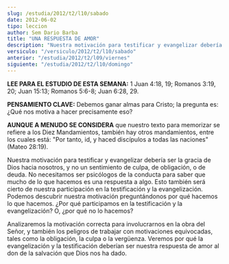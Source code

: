```yaml
---
slug: /estudia/2012/t2/l10/sabado
date: 2012-06-02
tipo: leccion
author: Sem Dario Barba
title: "UNA RESPUESTA DE AMOR"
description: "Nuestra motivación para testificar y evangelizar debería ser la gracia de Dios hacia nosotros, y no un sentimiento de culpa, de obligación, o de deuda. No necesitamos ser psicólogos de la conducta para saber que mucho de lo que hacemos es una respuesta a algo."
versiculo: "/versiculo/2012/t2/l10/sabado"
anterior: "/estudia/2012/t2/l09/viernes"
siguiente: "/estudia/2012/t2/l10/domingo"
---
```


**LEE PARA EL ESTUDIO DE ESTA SEMANA:** 1 Juan 4:18, 19; Romanos 3:19, 20; Juan 15:13; Romanos 5:6-8; Juan 6:28, 29.

**PENSAMIENTO CLAVE:** Debemos ganar almas para Cristo; la pregunta es: ¿Qué nos motiva a hacer precisamente eso?

**AUNQUE A MENUDO SE CONSIDERA** que nuestro texto para memorizar se refiere a los Diez Mandamientos, también hay otros mandamientos, entre los cuales está: "Por tanto, id, y haced discípulos a todas las naciones" (Mateo 28:19).

Nuestra motivación para testificar y evangelizar debería ser la gracia de Dios hacia nosotros, y no un sentimiento de culpa, de obligación, o de deuda. No necesitamos ser psicólogos de la conducta para saber que mucho de lo que hacemos es una respuesta a algo. Esto también será cierto de nuestra participación en la testificación y la evangelización. Podemos descubrir nuestra motivación preguntándonos por qué hacemos lo que hacemos. ¿Por qué participamos en la testificación y la evangelización? O, ¿por qué no lo hacemos?

Analizaremos la motivación correcta para involucrarnos en la obra del Señor, y también los peligros de trabajar con motivaciones equivocadas, tales como la obligación, la culpa o la vergüenza. Veremos por qué la evangelización y la testificación deberían ser nuestra respuesta de amor al don de la salvación que Dios nos ha dado.
